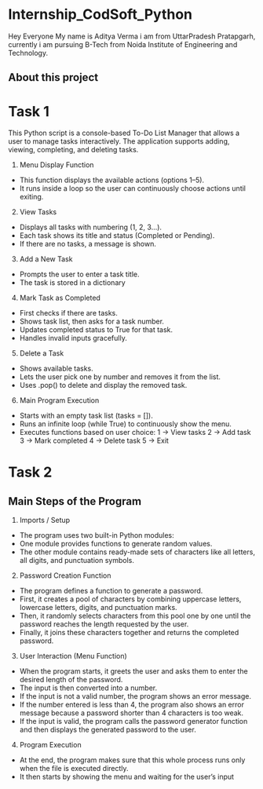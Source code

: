 # Internship_CodSoft_Python
Hey Everyone My name is Aditya Verma i am from UttarPradesh Pratapgarh, currently i am pursuing B-Tech from Noida Institute of Engineering and Technology.
## About this project
# Task 1
This Python script is a console-based To-Do List Manager that allows a user to manage tasks interactively. The application supports adding, viewing, completing, and deleting tasks.
1. Menu Display Function
- This function displays the available actions (options 1–5).
- It runs inside a loop so the user can continuously choose actions until exiting.
2. View Tasks
- Displays all tasks with numbering (1, 2, 3...).
- Each task shows its title and status (Completed or Pending).
- If there are no tasks, a message is shown.
3. Add a New Task
- Prompts the user to enter a task title.
- The task is stored in a dictionary
4. Mark Task as Completed
- First checks if there are tasks.
- Shows task list, then asks for a task number.
- Updates completed status to True for that task.
- Handles invalid inputs gracefully.
5. Delete a Task
- Shows available tasks.
- Lets the user pick one by number and removes it from the list.
- Uses .pop() to delete and display the removed task.
6. Main Program Execution
- Starts with an empty task list (tasks = []).
- Runs an infinite loop (while True) to continuously show the menu.
- Executes functions based on user choice:
1 → View tasks
2 → Add task
3 → Mark completed
4 → Delete task
5 → Exit

# Task 2
## Main Steps of the Program

1. Imports / Setup
- The program uses two built-in Python modules:
- One module provides functions to generate random values.
- The other module contains ready-made sets of characters like all letters, all digits, and  punctuation symbols.

2. Password Creation Function
- The program defines a function to generate a password.
- First, it creates a pool of characters by combining uppercase letters, lowercase letters, digits, and punctuation marks.
- Then, it randomly selects characters from this pool one by one until the password reaches the length requested by the user.
- Finally, it joins these characters together and returns the completed password.

3. User Interaction (Menu Function)
- When the program starts, it greets the user and asks them to enter the desired length of the password.
- The input is then converted into a number.
- If the input is not a valid number, the program shows an error message.
- If the number entered is less than 4, the program also shows an error message because a password shorter than 4 characters is too weak.
- If the input is valid, the program calls the password generator function and then displays the generated password to the user.

4. Program Execution
- At the end, the program makes sure that this whole process runs only when the file is executed directly.
- It then starts by showing the menu and waiting for the user’s input
